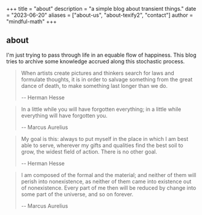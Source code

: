 +++
title = "about"
description = "a simple blog about transient things."
date = "2023-06-20"
aliases = ["about-us", "about-texify2", "contact"]
author = "mindful-math"
+++

## about
I'm just trying to pass through life in an equable flow of happiness. This blog tries to archive some knowledge accrued along this stochastic process. 

> When artists create pictures and thinkers search for laws and formulate thoughts, it is in order to salvage something from the great dance of death, to make something last longer than we do.
>
> -- Herman Hesse

> In a little while you will have forgotten everything; in a little while everything will have forgotten you.
>
> -- Marcus Aurelius 

> My goal is this: always to put myself in the place in which I am best able to serve, wherever my gifts and qualities find the best soil to grow, the widest field of action. There is no other goal.
>
> -- Herman Hesse 

> I am composed of the formal and the material; and neither of them will perish into nonexistence, as neither of them came into existence out of nonexistence. Every part of me then will be reduced by change into some part of the universe, and so on forever.
>
> -- Marcus Aurelius 


